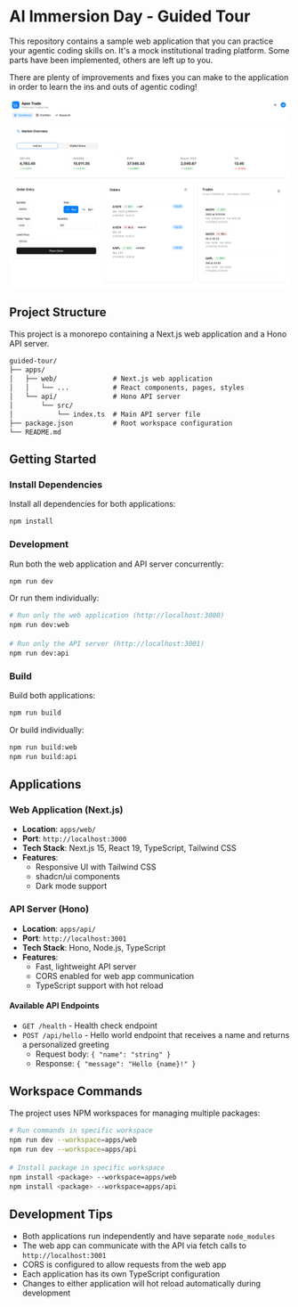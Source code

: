 # AI Immersion Day - Guided Tour

This repository contains a sample web application that you can practice your agentic coding skills on. It's a mock institutional trading platform. Some parts have been implemented, others are left up to you.

There are plenty of improvements and fixes you can make to the application in order to learn the ins and outs of agentic coding!

![Demo trading app dashboard screenshot](docs/images/apex-trading-dashboard.png)

## Project Structure

This project is a monorepo containing a Next.js web application and a Hono API server.

```
guided-tour/
├── apps/
│   ├── web/              # Next.js web application
│   │   └── ...           # React components, pages, styles
│   └── api/              # Hono API server
│       └── src/
│           └── index.ts  # Main API server file
├── package.json          # Root workspace configuration
└── README.md
```

## Getting Started

### Install Dependencies

Install all dependencies for both applications:

```bash
npm install
```

### Development

Run both the web application and API server concurrently:

```bash
npm run dev
```

Or run them individually:

```bash
# Run only the web application (http://localhost:3000)
npm run dev:web

# Run only the API server (http://localhost:3001)
npm run dev:api
```

### Build

Build both applications:

```bash
npm run build
```

Or build individually:

```bash
npm run build:web
npm run build:api
```

## Applications

### Web Application (Next.js)

- **Location**: `apps/web/`
- **Port**: `http://localhost:3000`
- **Tech Stack**: Next.js 15, React 19, TypeScript, Tailwind CSS
- **Features**: 
  - Responsive UI with Tailwind CSS
  - shadcn/ui components
  - Dark mode support

### API Server (Hono)

- **Location**: `apps/api/`
- **Port**: `http://localhost:3001`
- **Tech Stack**: Hono, Node.js, TypeScript
- **Features**:
  - Fast, lightweight API server
  - CORS enabled for web app communication
  - TypeScript support with hot reload

#### Available API Endpoints

- `GET /health` - Health check endpoint
- `POST /api/hello` - Hello world endpoint that receives a name and returns a personalized greeting
  - Request body: `{ "name": "string" }`
  - Response: `{ "message": "Hello {name}!" }`

## Workspace Commands

The project uses NPM workspaces for managing multiple packages:

```bash
# Run commands in specific workspace
npm run dev --workspace=apps/web
npm run dev --workspace=apps/api

# Install package in specific workspace
npm install <package> --workspace=apps/web
npm install <package> --workspace=apps/api
```

## Development Tips

- Both applications run independently and have separate `node_modules`
- The web app can communicate with the API via fetch calls to `http://localhost:3001`
- CORS is configured to allow requests from the web app
- Each application has its own TypeScript configuration
- Changes to either application will hot reload automatically during development

